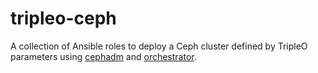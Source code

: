 # tripleo-ceph

A collection of Ansible roles to deploy a Ceph cluster defined
by TripleO parameters using
[cephadm](https://docs.ceph.com/docs/master/cephadm/install)
and
[orchestrator](https://docs.ceph.com/docs/master/mgr/orchestrator).


